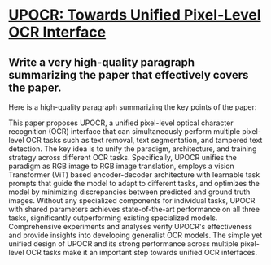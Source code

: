 # [UPOCR: Towards Unified Pixel-Level OCR Interface](https://arxiv.org/abs/2312.02694)

## Write a very high-quality paragraph summarizing the paper that effectively covers the paper.

 Here is a high-quality paragraph summarizing the key points of the paper:

This paper proposes UPOCR, a unified pixel-level optical character recognition (OCR) interface that can simultaneously perform multiple pixel-level OCR tasks such as text removal, text segmentation, and tampered text detection. The key idea is to unify the paradigm, architecture, and training strategy across different OCR tasks. Specifically, UPOCR unifies the paradigm as RGB image to RGB image translation, employs a vision Transformer (ViT) based encoder-decoder architecture with learnable task prompts that guide the model to adapt to different tasks, and optimizes the model by minimizing discrepancies between predicted and ground truth images. Without any specialized components for individual tasks, UPOCR with shared parameters achieves state-of-the-art performance on all three tasks, significantly outperforming existing specialized models. Comprehensive experiments and analyses verify UPOCR's effectiveness and provide insights into developing generalist OCR models. The simple yet unified design of UPOCR and its strong performance across multiple pixel-level OCR tasks make it an important step towards unified OCR interfaces.
